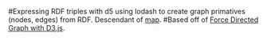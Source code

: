 #Expressing RDF triples with d5 using lodash to create graph primatives (nodes, edges) from RDF. Descendant of [map](https://github.com/bshambaugh/map/).
#Based off of [Force Directed Graph with D3.js](https://bl.ocks.org/mbostock/4062045).
